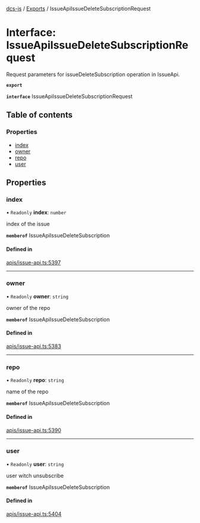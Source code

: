 [dcs-js](../README.md) / [Exports](../modules.md) / IssueApiIssueDeleteSubscriptionRequest

# Interface: IssueApiIssueDeleteSubscriptionRequest

Request parameters for issueDeleteSubscription operation in IssueApi.

**`export`**

**`interface`** IssueApiIssueDeleteSubscriptionRequest

## Table of contents

### Properties

- [index](IssueApiIssueDeleteSubscriptionRequest.md#index)
- [owner](IssueApiIssueDeleteSubscriptionRequest.md#owner)
- [repo](IssueApiIssueDeleteSubscriptionRequest.md#repo)
- [user](IssueApiIssueDeleteSubscriptionRequest.md#user)

## Properties

### <a id="index" name="index"></a> index

• `Readonly` **index**: `number`

index of the issue

**`memberof`** IssueApiIssueDeleteSubscription

#### Defined in

[apis/issue-api.ts:5397](https://github.com/unfoldingWord/dcs-js/blob/b29eb7a/apis/issue-api.ts#L5397)

___

### <a id="owner" name="owner"></a> owner

• `Readonly` **owner**: `string`

owner of the repo

**`memberof`** IssueApiIssueDeleteSubscription

#### Defined in

[apis/issue-api.ts:5383](https://github.com/unfoldingWord/dcs-js/blob/b29eb7a/apis/issue-api.ts#L5383)

___

### <a id="repo" name="repo"></a> repo

• `Readonly` **repo**: `string`

name of the repo

**`memberof`** IssueApiIssueDeleteSubscription

#### Defined in

[apis/issue-api.ts:5390](https://github.com/unfoldingWord/dcs-js/blob/b29eb7a/apis/issue-api.ts#L5390)

___

### <a id="user" name="user"></a> user

• `Readonly` **user**: `string`

user witch unsubscribe

**`memberof`** IssueApiIssueDeleteSubscription

#### Defined in

[apis/issue-api.ts:5404](https://github.com/unfoldingWord/dcs-js/blob/b29eb7a/apis/issue-api.ts#L5404)
